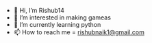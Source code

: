 - 👋 Hi, I’m Rishub14
- 👀 I’m interested in making gameas
- 🌱 I’m currently learning python
- 📫 How to reach me = rishubnaik1@gmail.com
